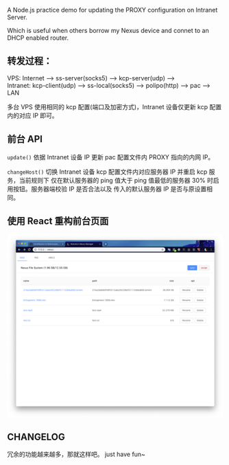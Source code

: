 A Node.js practice demo for updating the PROXY configuration on Intranet Server.

Which is useful when others borrow my Nexus device and connet to an DHCP enabled router.

## 转发过程：

VPS: Internet --> ss-server(socks5) --> kcp-server(udp) -->  
Intranet: kcp-client(udp) --> ss-local(socks5) --> polipo(http) --> pac --> LAN

多台 VPS 使用相同的 kcp 配置(端口及加密方式)，Intranet 设备仅更新 kcp 配置内的对应 IP 即可。

## 前台 API

`update()` 依据 Intranet 设备 IP 更新 pac 配置文件内 PROXY 指向的内网 IP。

`changeHost()` 切换 Intranet 设备 kcp 配置文件内对应服务器 IP 并重启 kcp 服务，当前规则下
仅在默认服务器的 ping 值大于 ping 值最低的服务器 30% 时启用按钮。服务器端校验 IP 是否合法以及
传入的默认服务器 IP 是否与原设置相同。

## 使用 React 重构前台页面

![screenshot](./screenshot.png)

## CHANGELOG

冗余的功能越来越多，那就这样吧。 just have fun~
